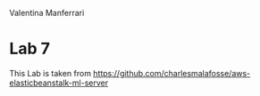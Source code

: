 Valentina Manferrari 

# Lab 7
This Lab is taken from https://github.com/charlesmalafosse/aws-elasticbeanstalk-ml-server
